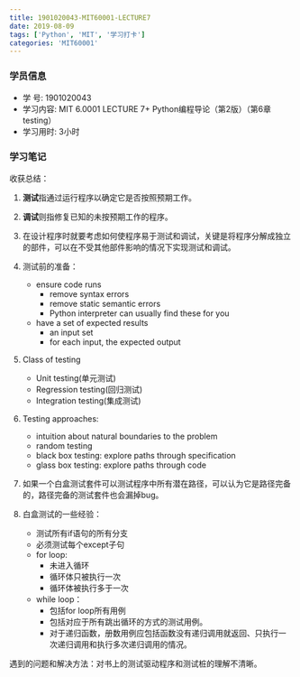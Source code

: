 ```yaml
---
title: 1901020043-MIT60001-LECTURE7
date: 2019-08-09
tags: ['Python', 'MIT', '学习打卡']
categories: 'MIT60001'
---
```


### 学员信息

- 学    号: 1901020043
- 学习内容: MIT 6.0001 LECTURE 7+ Python编程导论（第2版）（第6章testing）
- 学习用时: 3小时

### 学习笔记

收获总结：

1. **测试**指通过运行程序以确定它是否按照预期工作。

2. **调试**则指修复已知的未按预期工作的程序。

3. 在设计程序时就要考虑如何使程序易于测试和调试，关键是将程序分解成独立的部件，可以在不受其他部件影响的情况下实现测试和调试。

4. 测试前的准备：
   - ensure code runs
      - remove syntax errors
      - remove static semantic errors
      - Python interpreter can usually find these for you
   - have a set of expected results
      - an input set
      - for each input, the expected output

5. Class of testing
   - Unit testing(单元测试)
   - Regression testing(回归测试)
   - Integration testing(集成测试)

6. Testing approaches:
   - intuition about natural boundaries to the problem
   - random testing
   - black box testing: explore paths through specification
   - glass box testing: explore paths through code

7. 如果一个白盒测试套件可以测试程序中所有潜在路径，可以认为它是路径完备的，路径完备的测试套件也会漏掉bug。

8. 白盒测试的一些经验：
   - 测试所有if语句的所有分支
   - 必须测试每个except子句
   - for loop:
      - 未进入循环
      - 循环体只被执行一次
      - 循环体被执行多于一次
   - while loop：
      - 包括for loop所有用例
      - 包括对应于所有跳出循环的方式的测试用例。
      - 对于递归函数，册数用例应包括函数没有递归调用就返回、只执行一次递归调用和执行多次递归调用的情况。
   
遇到的问题和解决方法：对书上的测试驱动程序和测试桩的理解不清晰。
